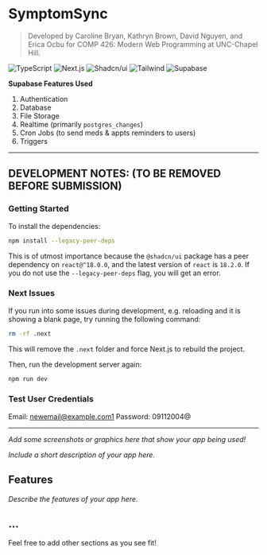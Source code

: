 # SymptomSync

> Developed by Caroline Bryan, Kathryn Brown, David Nguyen, and Erica Ocbu for COMP 426: Modern Web Programming at UNC-Chapel Hill.

![TypeScript](https://img.shields.io/badge/-TypeScript-05122A?style=flat&logo=typescript)
![Next.js](https://img.shields.io/badge/-Next.js-05122A?style=flat&logo=nextdotjs)
![Shadcn/ui](https://img.shields.io/badge/-Shadcn_UI-05122A?style=flat&logo=shadcnui)
![Tailwind](https://img.shields.io/badge/-Tailwind-05122A?style=flat&logo=tailwindcss)
![Supabase](https://img.shields.io/badge/-Supabase-05122A?style=flat&logo=supabase)

**Supabase Features Used**

1. Authentication
2. Database
3. File Storage
4. Realtime (primarily `postgres_changes`)
5. Cron Jobs (to send meds & appts reminders to users)
6. Triggers

---

## DEVELOPMENT NOTES: (TO BE REMOVED BEFORE SUBMISSION)

### Getting Started

To install the dependencies:

```bash
npm install --legacy-peer-deps
```

This is of utmost importance because the `@shadcn/ui` package has a peer dependency on `react@^18.0.0`, and the latest version of `react` is `18.2.0`. If you do not use the `--legacy-peer-deps` flag, you will get an error.

### Next Issues

If you run into some issues during development, e.g. reloading and it is showing a blank page, try running the following command:

```bash
rm -rf .next
```

This will remove the `.next` folder and force Next.js to rebuild the project.

Then, run the development server again:

```bash
npm run dev
```

### Test User Credentials

Email: newemail@example.com1
Password: 09112004@

---

_Add some screenshots or graphics here that show your app being used!_

_Include a short description of your app here._

## Features

_Describe the features of your app here._

## ...

Feel free to add other sections as you see fit!

